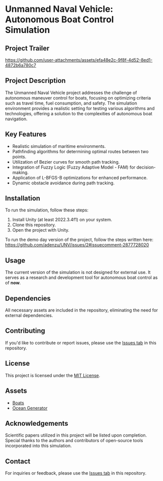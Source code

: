 # Unmanned Naval Vehicle: Autonomous Boat Control Simulation

## Project Trailer

https://github.com/user-attachments/assets/efa48e2c-9f8f-4d52-8ed1-4872b6a780c7

## Project Description

The Unmanned Naval Vehicle project addresses the challenge of autonomous maneuver control for boats, focusing on optimizing criteria such as travel time, fuel consumption, and safety. The simulation environment provides a realistic setting for testing various algorithms and technologies, offering a solution to the complexities of autonomous boat navigation.

## Key Features

- Realistic simulation of maritime environments.
- Pathfinding algorithms for determining optimal routes between two points.
- Utilization of Bezier curves for smooth path tracking.
- Integration of Fuzzy Logic (Fuzzy Adaptive Model - FAM) for decision-making.
- Application of L-BFGS-B optimizations for enhanced performance.
- Dynamic obstacle avoidance during path tracking.

## Installation

To run the simulation, follow these steps:

1. Install Unity (at least 2022.3.4f1) on your system.
2. Clone this repository.
3. Open the project with Unity.

To run the demo day version of the project, follow the steps written here: https://github.com/adenzu/UNV/issues/2#issuecomment-2877728020

## Usage

The current version of the simulation is not designed for external use. It serves as a research and development tool for autonomous boat control as of **now**.

## Dependencies

All necessary assets are included in the repository, eliminating the need for external dependencies.

## Contributing

If you'd like to contribute or report issues, please use the [Issues tab](https://github.com/adenzu/UNV/issues) in this repository.

## License

This project is licensed under the [MIT License](LICENSE).

## Assets

- [Boats](https://assetstore.unity.com/packages/p/ski-boats-9406)
- [Ocean Generator](https://github.com/TPiotr/InfiniteIslandsGenerator-Unity/)

## Acknowledgements

Scientific papers utilized in this project will be listed upon completion. Special thanks to the authors and contributors of open-source tools incorporated into this simulation.

## Contact

For inquiries or feedback, please use the [Issues tab](https://github.com/adenzu/UNV/issues) in this repository.

